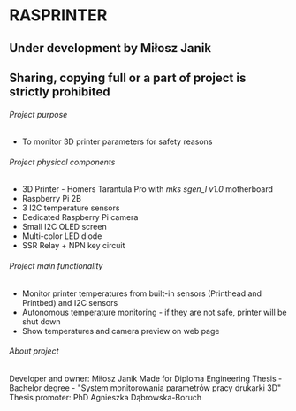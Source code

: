 # RASPRINTER
## Under development by Miłosz Janik
## **Sharing, copying full or a part of project is strictly prohibited**
###### Project purpose
- To monitor 3D printer parameters for safety reasons
###### Project physical components
- 3D Printer - Homers Tarantula Pro with *mks sgen_l v1.0* motherboard
- Raspberry Pi 2B
- 3 I2C temperature sensors
- Dedicated Raspberry Pi camera
- Small I2C OLED screen
- Multi-color LED diode
- SSR Relay + NPN key circuit
###### Project main functionality
- Monitor printer temperatures from built-in sensors (Printhead and Printbed) and I2C sensors
- Autonomous temperature monitoring - if they are not safe, printer will be shut down
- Show temperatures and camera preview on web page
###### About project
Developer and owner: Miłosz Janik
Made for Diploma Engineering Thesis - Bachelor degree - "System monitorowania parametrów pracy drukarki 3D"
Thesis promoter: PhD Agnieszka Dąbrowska-Boruch
